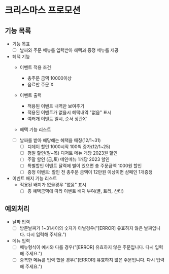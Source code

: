 # 크리스마스 프로모션

## 기능 목록
- 기능 목표
  - [ ] 날짜와 주문 메뉴를 입력받아 헤택과 증정 메뉴를 제공
- 혜택 기능
  - 이벤트 적용 조건
    - 총주문 금액 10000이상 
    - 음료만 주문 X
    
  - 이벤트 출력
    - 적용된 이벤트 내역만 보여주기
    - 적용된 이벤트가 없을시 혜택내역 "없음" 표시
    - 여러개 이벤트 일시, 순서 상관X`
  
  - 혜택 기능 리스트
  - [ ] 날짜를 받아 해당해는 혜택을 매칭(12/1~31)
      - [ ] 디데이 할인 1000시작 100씩 증가(12/1~25)
      - [ ] 평일 할인(일~목) 디저트 메뉴 개당 2023원 할인
      - [ ] 주말 할인 (금,토) 메인메뉴 1개당 2023 할인
      - [ ] 특별할인 이벤트 달력에 별이 있으면 총 주문금액 1000원 할인
      - [ ] 증정 이벤트: 할인 전 총주문 금액이 12만원 이상이면 샴페인 1개증정

- 이벤트 배지 기능 리스트
  - 적용된 배지가 없을경우 "없음" 표시
    - [ ] 총 혜택금액에 따라 이벤트 배지 부여(별, 트리, 산타)

## 예외처리
- 날짜 입력
  - [ ] 방문날짜가 1~31사이의 숫자가 아닐경우("[ERROR] 유효하지 않은 날짜입니다. 다시 입력해 주세요.")
- 메뉴 입력
  - [ ] 메뉴형식이 예시와 다를 경우("[ERROR] 유효하지 않은 주문입니다. 다시 입력해 주세요.")
  - [ ] 중복한 메뉴를 입력 했을 경우("[ERROR] 유효하지 않은 주문입니다. 다시 입력해 주세요.")
